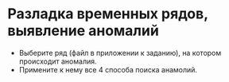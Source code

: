 # Разладка временных рядов, выявление аномалий


- Выберите ряд (файл в приложении к заданию), на котором происходит аномалия.   
- Примените к нему все 4 способа поиска анамолий.  